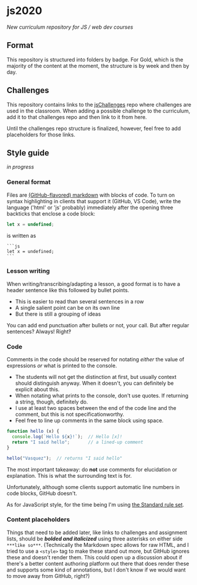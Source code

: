 # js2020

*New curriculum repository for JS / web dev courses*


## Format

This repository is structured into folders by badge. For Gold, which is the majority of the content at the moment, the structure is by week and then by day.



## Challenges

This repository contains links to the [jsChallenges](https://github.com/ElevenfiftyAcademy/jsChallenges) repo where challenges are used in the classroom. When adding a possible challenge to the curriculum, add it to that challenges repo and then link to it from here.

Until the challenges repo structure is finalized, however, feel free to add placeholders for those links.


## Style guide

*in progress*

### General format

Files are [(GitHub-flavored) markdown](https://github.github.com/gfm/) with blocks of code. To turn on syntax highlighting in clients that support it (GitHub, VS Code), write the language ('html' or 'js' probably) immediately after the opening three backticks that enclose a code block:

```js
let x = undefined;
```

is written as

````
```js
let x = undefined;
```
````

### Lesson writing

When writing/transcribing/adapting a lesson, a good format is to have a header sentence like this followed by bullet points.
- This is easier to read than several sentences in a row
- A single salient point can be on its own line
- But there is still a grouping of ideas

You can add end punctuation after bullets or not, your call. But after regular sentences? Always! Right‽



### Code

Comments in the code should be reserved for notating *either* the value of expressions *or* what is printed to the console.
- The students will not get the distinction at first, but usually context should distinguish anyway. When it doesn't, you can definitely be explicit about this.
- When notating what prints to the console, don't use quotes. If returning a string, though, definitely do.
- I use at least two spaces between the end of the code line and the comment, but this is not specificationworthy.
- Feel free to line up comments in the same block using space.

```js
function hello (x) {
  console.log(`Hello ${x}!`);  // Hello [x]!
  return "I said hello";       // a lined-up comment
}

hello("Vasquez");  // returns "I said hello"
```

The most important takeaway: do **not** use comments for elucidation or explanation.
This is what the surrounding text is for.

Unfortunately, although some clients support automatic line numbers in code blocks, GitHub doesn't.

As for JavaScript style, for the time being I'm using [the Standard rule set](https://standardjs.com/rules-en.html).



### Content placeholders

Things that need to be added later, like links to challenges and assignment lists, should be ***bolded and italicized*** using three asterisks on either side `***like so***`.
(Technically the Markdown spec allows for raw HTML, and I tried to use a `<style>` tag to make these stand out more, but GitHub ignores these and doesn't render them. This could open up a discussion about if there's a better content authoring platform out there that does render these and supports some kind of annotations, but I don't know if we would want to move away from GitHub, right?)


